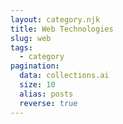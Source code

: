 ```yaml
---
layout: category.njk
title: Web Technologies
slug: web
tags:
  - category
pagination:
  data: collections.ai
  size: 10
  alias: posts
  reverse: true
---
```

